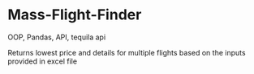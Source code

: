# Mass-Flight-Finder
OOP, Pandas, API, tequila api

Returns lowest price and details for multiple flights based on the inputs provided in excel file
